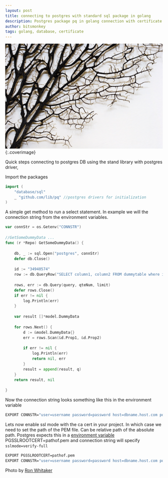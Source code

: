 ```yaml
---
layout: post
title: connecting to postgres with standard sql package in golang
description: Postgres package pq in golang connection with certificate
author: bitsmonkey
tags: golang, database, certificate
---
```


![postgres-golang](/img/golang-postgres.jpg){:.coverimage}

Quick steps connecting to postgres DB using the stand library with postgres driver,

Import the packages

```go
import (
    "database/sql"
    _ "github.com/lib/pq" //postgres drivers for initialization
)
```

A simple get method to run a select statement. In example we will the connection string from the environment variables.

```go
var connStr = os.Getenv("CONNSTR")

//GetSomeDummyData ...
func (r *Repo) GetSomeDummyData() {

	db, _ := sql.Open("postgres", connStr)
	defer db.Close()

	id := "34940574"
	row := db.QueryRow("SELECT column1, column2 FROM dummytable where id=$1", id)

	rows, err := db.Query(query, qteNum, limit)
	defer rows.Close()
	if err != nil {
		log.Println(err)
	}

	var result []*model.DummyData

	for rows.Next() {
		d := &model.DummyData{}
		err = rows.Scan(&d.Prop1, &d.Prop2)

		if err != nil {
			log.Println(err)
			return nil, err
		}
		result = append(result, q)
	}
	return result, nil

}
```

Now the connection string looks something like this in the environment variable

```bash
EXPORT CONNSTR="user=username password=password host=dbname.host.com port=5433 dbname=dbname connect_timeout=20 sslmode=disable"
```

Lets now enable ssl mode with the ca cert in your project. In which case we need to set the path of the PEM file. Can be relative path of the absolute path. Postgres expects this in a [environment variable](https://www.postgresql.org/docs/9.3/libpq-envars.html) PGSSLROOTCERT=pathof.pem and connection string will specify `sslmode=verify-full`

```bash
EXPORT PGSSLROOTCERT=pathof.pem
EXPORT CONNSTR="user=username password=password host=dbname.host.com port=5433 dbname=dbname connect_timeout=20 sslmode=verify-full"
```

Photo by [Ron Whitaker](https://unsplash.com/?utm_source=unsplash&amp;utm_medium=referral&amp;utm_content=creditCopyText)
